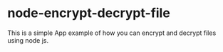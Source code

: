# node-encrypt-decrypt-file
This is a simple App example of how you can encrypt and decrypt files using node js.
